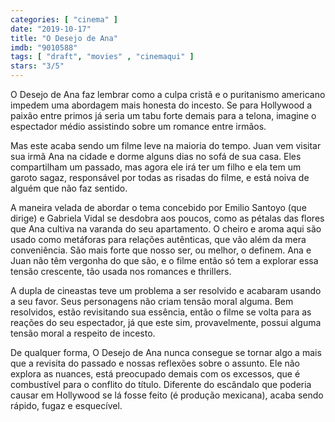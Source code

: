 ```yaml
---
categories: [ "cinema" ]
date: "2019-10-17"
title: "O Desejo de Ana"
imdb: "9010588"
tags: [ "draft", "movies" , "cinemaqui" ]
stars: "3/5"
---
```

O Desejo de Ana faz lembrar como a culpa cristã e o puritanismo americano impedem uma abordagem mais honesta do incesto. Se para Hollywood a paixão entre primos já seria um tabu forte demais para a telona, imagine o espectador médio assistindo sobre um romance entre irmãos.

Mas este acaba sendo um filme leve na maioria do tempo. Juan vem visitar sua irmã Ana na cidade e dorme alguns dias no sofá de sua casa. Eles compartilham um passado, mas agora ele irá ter um filho e ela tem um garoto sagaz, responsável por todas as risadas do filme, e está noiva de alguém que não faz sentido.

A maneira velada de abordar o tema concebido por Emilio Santoyo (que dirige) e Gabriela Vidal se desdobra aos poucos, como as pétalas das flores que Ana cultiva na varanda do seu apartamento. O cheiro e aroma aqui são usado como metáforas para relações autênticas, que vão além da mera conveniência. São mais forte que nosso ser, ou melhor, o definem. Ana e Juan não têm vergonha do que são, e o filme então só tem a explorar essa tensão crescente, tão usada nos romances e thrillers.

A dupla de cineastas teve um problema a ser resolvido e acabaram usando a seu favor. Seus personagens não criam tensão moral alguma. Bem resolvidos, estão revisitando sua essência, então o filme se volta para as reações do seu espectador, já que este sim, provavelmente, possui alguma tensão moral a respeito de incesto.

De qualquer forma, O Desejo de Ana nunca consegue se tornar algo a mais que a revisita do passado e nossas reflexões sobre o assunto. Ele não explora as nuances, está preocupado demais com os excessos, que é combustível para o conflito do título. Diferente do escândalo que poderia causar em Hollywood se lá fosse feito (é produção mexicana), acaba sendo rápido, fugaz e esquecível.
